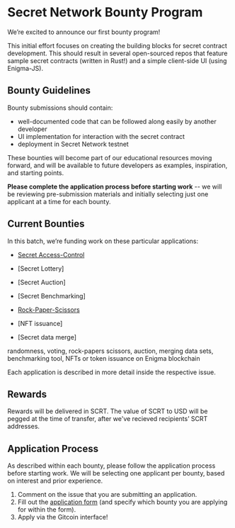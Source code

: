 
# Secret Network Bounty Program

We’re excited to announce our first bounty program!

  
This initial effort focuses on creating the building blocks for secret contract development. 
This should result in several open-sourced repos that feature sample secret contracts (written in Rust!) and a simple client-side UI (using Enigma-JS).

## Bounty Guidelines

Bounty submissions should contain: 
- well-documented code that can be followed along easily by another developer
- UI implementation for interaction with the secret contract
- deployment in Secret Network testnet
  
These bounties will become part of our educational resources moving forward, and will be available to future developers as examples, inspiration, and starting points.

**Please complete the application process before starting work** -- we will be reviewing pre-submission materials and initially selecting just one applicant at a time for each bounty. 

## Current Bounties

In this batch, we’re funding work on these particular applications:

-   [Secret Access-Control](https://github.com/enigmampc/EnigmaBounties/issues/1)
    
-   [Secret Lottery]
    
-   [Secret Auction]
    
-   [Secret Benchmarking]
    
-   [Rock-Paper-Scissors](https://github.com/enigmampc/EnigmaBounties/issues/5)

-   [NFT issuance]

-   [Secret data merge]

randomness, voting, rock-papers scissors,  auction, merging data sets, benchmarking tool, NFTs or token issuance on Enigma blockchain

Each application is described in more detail inside the respective issue. 

## Rewards

Rewards will be delivered in SCRT. 
The value of SCRT to USD will be pegged at the time of transfer, after we've recieved recipients’ SCRT addresses.

## Application Process

As described within each bounty, please follow the application process before starting work. We will be selecting one applicant per bounty, based on interest and prior experience. 
1. Comment on the issue that you are submitting an application.
2. Fill out the [application form](https://airtable.com/shrN7Bu95f3R21XKx) (and specify which bounty you are applying for within the form). 
3. Apply via the Gitcoin interface!
